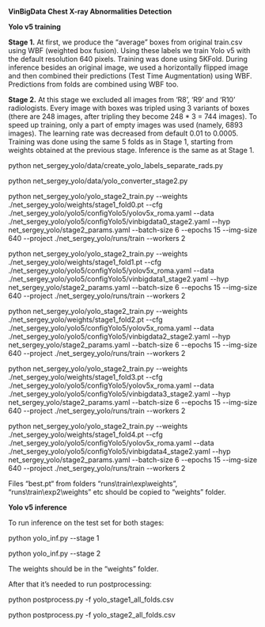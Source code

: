 **VinBigData Chest X-ray Abnormalities Detection**

**Yolo v5 training**

**Stage 1.** At first, we produce the “average” boxes from original
train.csv using WBF (weighted box fusion). Using these labels we train
Yolo v5 with the default resolution 640 pixels. Training was done using
5KFold. During inference besides an original image, we used a
horizontally flipped image and then combined their predictions (Test
Time Augmentation) using WBF. Predictions from folds are combined using
WBF too.

**Stage 2.** At this stage we excluded all images from ‘R8’, ‘R9’ and
‘R10’ radiologists. Every image with boxes was tripled using 3 variants
of boxes (there are 248 images, after tripling they become 248 \* 3 =
744 images). To speed up training, only a part of empty images was used
(namely, 6893 images). The learning rate was decreased from default 0.01
to 0.0005. Training was done using the same 5 folds as in Stage 1,
starting from weights obtained at the previous stage. Inference is the
same as at Stage 1.

python net_sergey_yolo/data/create_yolo_labels_separate_rads.py

python net_sergey_yolo/data/yolo_converter_stage2.py

python net_sergey_yolo/yolo_stage2_train.py --weights ./net_sergey_yolo/weights/stage1_fold0.pt --cfg ./net_sergey_yolo/yolo5/configYolo5/yolov5x_roma.yaml --data ./net_sergey_yolo/yolo5/configYolo5/vinbigdata0_stage2.yaml --hyp net_sergey_yolo/stage2_params.yaml --batch-size 6 --epochs 15 --img-size 640 --project ./net_sergey_yolo/runs/train --workers 2

python net_sergey_yolo/yolo_stage2_train.py --weights ./net_sergey_yolo/weights/stage1_fold1.pt --cfg ./net_sergey_yolo/yolo5/configYolo5/yolov5x_roma.yaml --data ./net_sergey_yolo/yolo5/configYolo5/vinbigdata1_stage2.yaml --hyp net_sergey_yolo/stage2_params.yaml --batch-size 6 --epochs 15 --img-size 640 --project ./net_sergey_yolo/runs/train --workers 2

python net_sergey_yolo/yolo_stage2_train.py --weights ./net_sergey_yolo/weights/stage1_fold2.pt --cfg ./net_sergey_yolo/yolo5/configYolo5/yolov5x_roma.yaml --data ./net_sergey_yolo/yolo5/configYolo5/vinbigdata2_stage2.yaml --hyp net_sergey_yolo/stage2_params.yaml --batch-size 6 --epochs 15 --img-size 640 --project ./net_sergey_yolo/runs/train --workers 2

python net_sergey_yolo/yolo_stage2_train.py --weights ./net_sergey_yolo/weights/stage1_fold3.pt --cfg ./net_sergey_yolo/yolo5/configYolo5/yolov5x_roma.yaml --data ./net_sergey_yolo/yolo5/configYolo5/vinbigdata3_stage2.yaml --hyp net_sergey_yolo/stage2_params.yaml --batch-size 6 --epochs 15 --img-size 640 --project ./net_sergey_yolo/runs/train --workers 2

python net_sergey_yolo/yolo_stage2_train.py --weights ./net_sergey_yolo/weights/stage1_fold4.pt --cfg ./net_sergey_yolo/yolo5/configYolo5/yolov5x_roma.yaml --data ./net_sergey_yolo/yolo5/configYolo5/vinbigdata4_stage2.yaml --hyp net_sergey_yolo/stage2_params.yaml --batch-size 6 --epochs 15 --img-size 640 --project ./net_sergey_yolo/runs/train --workers 2

Files “best.pt“ from folders “runs\\train\\exp\\weights”,
“runs\\train\\exp2\\weights” etc should be copied to “weights” folder.

**Yolo v5 inference**

To run inference on the test set for both stages:

python yolo\_inf.py --stage 1

python yolo\_inf.py --stage 2

The weights should be in the “weights” folder.

After that it’s needed to run postprocessing:

python postprocess.py -f yolo\_stage1\_all\_folds.csv

python postprocess.py -f yolo\_stage2\_all\_folds.csv
